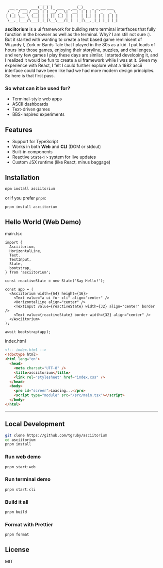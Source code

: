 ```text
                _ _ _             _
  __ _ ___  ___(_|_) |_ ___  _ __(_)_   _ _ __ ___
 / _` / __|/ __| | | __/ _ \| '__| | | | | '_ ` _ \
| (_| \__ \ (__| | | || (_) | |  | | |_| | | | | | |
 \__,_|___/\___|_|_|\__\___/|_|  |_|\__,_|_| |_| |_|
```

**asciitorium** is a ui framework for building retro terminal interfaces that fully function in the browser as well as the terminal. Why? I am still not sure :). But it started with wanting to create a text based game reminisent of Wizardy I, Zork or Bards Tale that I played in the 80s as a kid. I put loads of hours into those games, enjoying their storyline, puzzles, and challenges, and very few games I play these days are similar. I started developing it, and I realized it would be fun to create a ui framework while I was at it. Given my experience with React, I felt I could further explore what a 1982 ascii interface could have been like had we had more modern design principles. So here is that first pass.

### So what can it be used for?

- Terminal-style web apps
- ASCII dashboards
- Text-driven games
- BBS-inspired experiments

## Features

- Support for TypeScript
- Works in both **Web** and **CLI** (DOM or stdout)
- Built-in components
- Reactive `State<T>` system for live updates
- Custom JSX runtime (like React, minus baggage)

## Installation

```bash
npm install asciitorium
```

or if you prefer `pnpm`:

```bash
pnpm install asciitorium
```

## Hello World (Web Demo)

main.tsx

```tsx
import {
  Asciitorium,
  HorizontalLine,
  Text,
  TextInput,
  State,
  bootstrap,
} from 'asciitorium';

const reactiveState = new State('Say Hello!');

const app = (
  <Asciitorium width={64} height={16}>
    <Text value="a ui for cli" align="center" />
    <HorizontalLine align="center" />
    <TextInput value={reactiveState} width={32} align="center" border />
    <Text value={reactiveState} border width={32} align="center" />
  </Asciitorium>
);

await bootstrap(app);
```

index.html

```html
<!-- index.html -->
<!doctype html>
<html lang="en">
  <head>
    <meta charset="UTF-8" />
    <title>asciitorium</title>
    <link rel="stylesheet" href="index.css" />
  </head>
  <body>
    <pre id="screen">Loading...</pre>
    <script type="module" src="/src/main.tsx"></script>
  </body>
</html>
```

---

## Local Development

```bash
git clone https://github.com/tgruby/asciitorium
cd asciitorium
pnpm install
```

### Run web demo

```bash
pnpm start:web
```

### Run terminal demo

```bash
pnpm start:cli
```

### Build it all

```bash
pnpm build
```

### Format with Prettier

```bash
pnpm format
```

## License

MIT
